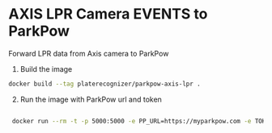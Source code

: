 # AXIS LPR Camera EVENTS to ParkPow
Forward LPR data from Axis camera to ParkPow

1. Build the image
```bash
docker build --tag platerecognizer/parkpow-axis-lpr .
```

2. Run the image with ParkPow url and token
```bash

 docker run --rm -t -p 5000:5000 -e PP_URL=https://myparkpow.com -e TOKEN=1234 parkpow-axis-lpr

```
